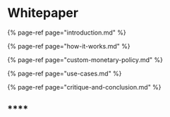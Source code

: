 # Whitepaper

{% page-ref page="introduction.md" %}

{% page-ref page="how-it-works.md" %}

{% page-ref page="custom-monetary-policy.md" %}

{% page-ref page="use-cases.md" %}

{% page-ref page="critique-and-conclusion.md" %}



## \*\*\*\*





